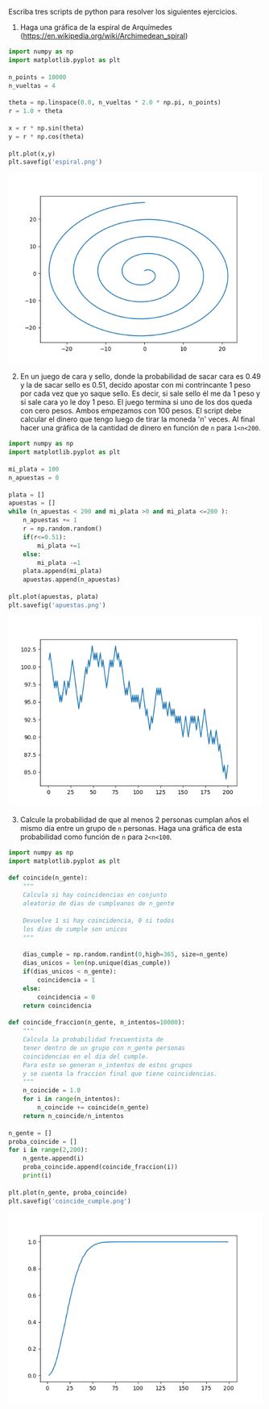 Escriba tres scripts de python para resolver los siguientes ejercicios.

1. Haga una gráfica de la espiral de Arquímedes (https://en.wikipedia.org/wiki/Archimedean_spiral)

```python
import numpy as np
import matplotlib.pyplot as plt

n_points = 10000
n_vueltas = 4

theta = np.linspace(0.0, n_vueltas * 2.0 * np.pi, n_points)
r = 1.0 + theta

x = r * np.sin(theta)
y = r * np.cos(theta)

plt.plot(x,y)
plt.savefig('espiral.png')
```
![espiral](fig/espiral.png)

2. En un juego de cara y sello, donde la probabilidad de sacar cara es 0.49 y la de sacar sello es 0.51, decido apostar
con mi contrincante 1 peso por cada vez que yo saque sello. Es decir, si sale sello él me da 1 peso y si sale cara yo le doy 1 peso.
El juego termina si uno de los dos queda con cero pesos. Ambos empezamos con 100 pesos. El script debe calcular el dinero que tengo luego de tirar la moneda 'n' veces. Al final hacer una gráfica de la cantidad de dinero en función de `n` para `1<n<200`. 

```python
import numpy as np
import matplotlib.pyplot as plt

mi_plata = 100
n_apuestas = 0

plata = []
apuestas = []
while (n_apuestas < 200 and mi_plata >0 and mi_plata <=200 ):
    n_apuestas += 1 
    r = np.random.random()
    if(r<=0.51):
        mi_plata +=1
    else:
        mi_plata -=1
    plata.append(mi_plata)
    apuestas.append(n_apuestas)

plt.plot(apuestas, plata)
plt.savefig('apuestas.png')
```

![apuestas](fig/apuestas.png)


3. Calcule la probabilidad de que al menos 2 personas cumplan años el mismo día entre un grupo de `n` personas. Haga una gráfica de esta probabilidad como función de `n` para `2<n<100`.

```python
import numpy as np
import matplotlib.pyplot as plt

def coincide(n_gente):
    """
    Calcula si hay coincidencias en conjunto
    aleatorio de dias de cumpleanos de n_gente
    
    Devuelve 1 si hay coincidencia, 0 si todos
    los dias de cumple son unicos
    """

    dias_cumple = np.random.randint(0,high=365, size=n_gente)
    dias_unicos = len(np.unique(dias_cumple))
    if(dias_unicos < n_gente):
        coincidencia = 1
    else:
        coincidencia = 0
    return coincidencia

def coincide_fraccion(n_gente, n_intentos=10000):
    """
    Calcula la probabilidad frecuentista de
    tener dentro de un grupo con n_gente personas 
    coincidencias en el dia del cumple.
    Para esto se generan n_intentos de estos grupos
    y se cuenta la fraccion final que tiene coincidencias.
    """
    n_coincide = 1.0
    for i in range(n_intentos):
        n_coincide += coincide(n_gente)
    return n_coincide/n_intentos

n_gente = []
proba_coincide = []
for i in range(2,200):
    n_gente.append(i)
    proba_coincide.append(coincide_fraccion(i))
    print(i)

plt.plot(n_gente, proba_coincide)
plt.savefig('coincide_cumple.png')
```
![coincide](fig/coincide_cumple.png)

